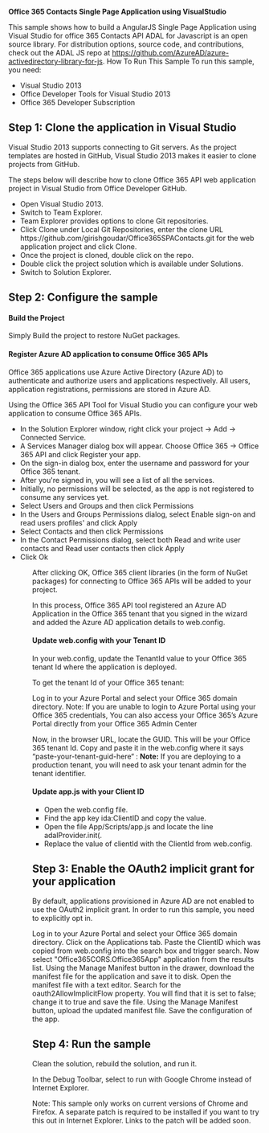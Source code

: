 <b>Office 365 Contacts Single Page Application using VisualStudio</b>

This sample shows how to build a AngularJS Single Page Application using Visual Studio for office 365 Contacts API 
ADAL for Javascript is an open source library. For distribution options, source code, and contributions, check out the ADAL JS repo at https://github.com/AzureAD/azure-activedirectory-library-for-js.
How To Run This Sample
To run this sample, you need:
<ul>
<li>
Visual Studio 2013
</li>
<li>
Office Developer Tools for Visual Studio 2013
</li>
<li>
Office 365 Developer Subscription
</li>
</ul>

<h2>Step 1: Clone the application in Visual Studio</h2>

Visual Studio 2013 supports connecting to Git servers. As the project templates are hosted in GitHub, Visual Studio 2013 makes it easier to clone projects from GitHub.

The steps below will describe how to clone Office 365 API web application project in Visual Studio from Office Developer GitHub.
<ul>
<li>
Open Visual Studio 2013.
</li>
<li>
Switch to Team Explorer.
</li>
<li>
Team Explorer provides options to clone Git repositories.
</li>
<li>
Click Clone under Local Git Repositories, enter the clone URL https://github.com/girishgoudar/Office365SPAContacts.git for the web application project and click Clone.
</li>
<li>
Once the project is cloned, double click on the repo.
</li>
<li>
Double click the project solution which is available under Solutions.
</li>
<li>
Switch to Solution Explorer.
</li>
</ul>

<h2>Step 2: Configure the sample</h2>

<h4>Build the Project</h4>

Simply Build the project to restore NuGet packages.

<h4>Register Azure AD application to consume Office 365 APIs</h4>

Office 365 applications use Azure Active Directory (Azure AD) to authenticate and authorize users and applications respectively. All users, application registrations, permissions are stored in Azure AD.

Using the Office 365 API Tool for Visual Studio you can configure your web application to consume Office 365 APIs.

<ul>
<li>
In the Solution Explorer window, right click your project -> Add -> Connected Service.
</li>
<li>
A Services Manager dialog box will appear. Choose Office 365 -> Office 365 API and click Register your app.
</li>
<li>
On the sign-in dialog box, enter the username and password for your Office 365 tenant.
</li>
<li>
After you're signed in, you will see a list of all the services.
</li>
<li>
Initially, no permissions will be selected, as the app is not registered to consume any services yet.
</li>
<li>
Select Users and Groups and then click Permissions
</li>
<li>
In the Users and Groups Permissions dialog, select Enable sign-on and read users profiles' and click Apply
</li>
<li>
Select Contacts and then click Permissions
</li>
<li>
In the Contact Permissions dialog, select both Read and write user contacts and Read user contacts then click Apply
</li>
<li>
Click Ok
</li>
<ul>

After clicking OK, Office 365 client libraries (in the form of NuGet packages) for connecting to Office 365 APIs will be added to your project.

In this process, Office 365 API tool registered an Azure AD Application in the Office 365 tenant that you signed in the wizard and added the Azure AD application details to web.config.

<h4>Update web.config with your Tenant ID</h4>

In your web.config, update the TenantId value to your Office 365 tenant Id where the application is deployed.

To get the tenant Id of your Office 365 tenant:

Log in to your Azure Portal and select your Office 365 domain directory.
Note: If you are unable to login to Azure Portal using your Office 365 credentials, You can also access your Office 365’s Azure Portal directly from your Office 365 Admin Center

Now, in the browser URL, locate the GUID. This will be your Office 365 tenant Id.
Copy and paste it in the web.config where it says “paste-your-tenant-guid-here“ :
<b>Note:</b> If you are deploying to a production tenant, you will need to ask your tenant admin for the tenant identifier.

<h4>Update app.js with your Client ID</h4>

<ul>
<li>
Open the web.config file.
</li>
<li>
Find the app key ida:ClientID and copy the value.
</li>
<li>
Open the file App/Scripts/app.js and locate the line adalProvider.init(.
</li>
<li>
Replace the value of clientId with the ClientId from web.config.
</li>
</ul>

<h2>Step 3: Enable the OAuth2 implicit grant for your application</h2>

By default, applications provisioned in Azure AD are not enabled to use the OAuth2 implicit grant. In order to run this sample, you need to explicitly opt in.

Log in to your Azure Portal and select your Office 365 domain directory.
Click on the Applications tab.
Paste the ClientID which was copied from web.config into the search box and trigger search. Now select "Office365CORS.Office365App" application from the results list.
Using the Manage Manifest button in the drawer, download the manifest file for the application and save it to disk.
Open the manifest file with a text editor. Search for the oauth2AllowImplicitFlow property. You will find that it is set to false; change it to true and save the file.
Using the Manage Manifest button, upload the updated manifest file. Save the configuration of the app.

<h2>Step 4: Run the sample</h2>

Clean the solution, rebuild the solution, and run it.

In the Debug Toolbar, select to run with Google Chrome instead of Internet Explorer.

Note: This sample only works on current versions of Chrome and Firefox. A separate patch is required to be installed if you want to try this out in Internet Explorer. Links to the patch will be added soon.

